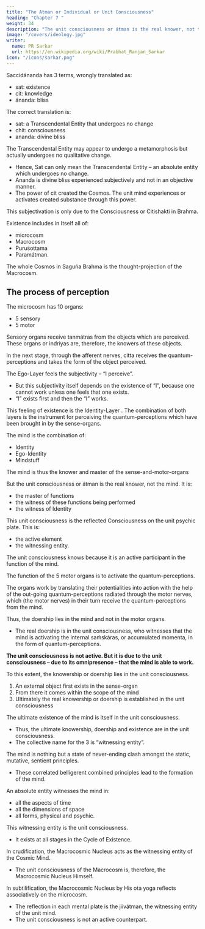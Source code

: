 ```yaml
---
title: "The Atman or Individual or Unit Consciousness"
heading: "Chapter 7 "
weight: 34
description: "The unit consciousness or átman is the real knower, not the mind. It is the master of functions the witness of these functions being performed, the witness of Identity"
image: "/covers/ideology.jpg"
writer:
  name: PR Sarkar
  url: https://en.wikipedia.org/wiki/Prabhat_Ranjan_Sarkar
icon: "/icons/sarkar.png"
---
```



Saccidánanda has 3 terms, wrongly translated as:
- sat: existence
- cit: knowledge
- ánanda: bliss 

The correct translation is:
- sat: a Transcendental Entity that undergoes no change
- chit: consciousness
- ananda: divine bliss

<!--  sat means “ – . “Existence” is a relative term and conveys the sense of existence under certain relative conditions of time, place and person. Sat implies “unchangeable”.  -->

The Transcendental Entity may appear to undergo a metamorphosis but actually undergoes no qualitative change.
- Hence, Sat can only mean the Transcendental Entity – an absolute entity which undergoes no change.
- Ananda is divine bliss experienced subjectively and not in an objective manner.
- The power of cit created the Cosmos. The unit mind experiences or activates created substance through this power. 

This subjectivation is only due to the Consciousness or Citishakti in Brahma.

<!-- Saguńa Brahma --> Existence includes in Itself all of:
- microcosm
- Macrocosm
- Puruśottama
- Paramátman. 

The whole Cosmos in Saguńa Brahma is the thought-projection of the Macrocosm. 


## The process of perception 

<!-- of different objects in the Cosmos by the microcosm. -->

The microcosm has 10 organs:
- 5 sensory 
- 5 motor

Sensory organs receive tanmátras from the objects which are perceived. These organs or indriyas are, therefore, the knowers of these objects. 

In the next stage, through the afferent nerves, citta receives the quantum-perceptions <!-- tanmátras --> and takes the form of the object perceived. 

The Ego-Layer <!-- Ahaḿtattva --> feels the subjectivity – “I perceive”. 
- But this subjectivity itself depends on the existence of “I”, because one cannot work unless one feels that one exists. 
- “I” exists first and then the “I” works. 

This feeling of existence is the Identity-Layer <!-- Mahattattva -->. The combination of both layers <!--  ahaḿtattva and mahattattva --> is the instrument for perceiving the quantum-perceptions <!-- tanmátras --> which have been brought in by the sense-organs. 

The mind is the combination of: <!-- (mahat, aham and citta) --> 
- Identity
- Ego-Identity
- Mindstuff

The mind is thus the knower and master of the sense-and-motor-organs<!--  indriyas --><!-- , that is why the mind is said to be the master of the organs. --> 

But the unit consciousness or átman is the real knower, not the mind. It is:
- the master of functions
- the witness of these functions being performed
- the witness of Identity <!-- mahattattva -->

<!-- “I exist,” “I do,” and done “I” are functional forms.  -->

<!-- There is another entity who is . This witnessing entity is the .  -->

<!-- The knower of the mind itself is the átman. Hence the ultimate knowership (jiṋátrtva) lies in the átman and not in the mind;  -->

This unit consciousness is the reflected Consciousness on the unit psychic plate. This is:
- the active element
- the witnessing entity. 

The unit consciousness knows because it is an active participant in the function of the mind.

The function of the 5 motor organs is to activate the quantum-perceptions. 

The organs work by translating their potentialities into action with the help of the out-going quantum-perceptions <!-- tanmátras --> radiated through the motor nerves, which (the motor nerves) in their turn receive the <!-- tanmátras --> quantum-perceptions from the mind. 

Thus, the doership lies in the mind and not in the motor organs. 
- The real doership is in the unit consciousness, who witnesses that the mind is activating the internal saḿskáras, or accumulated momenta, in the form of quantum-perceptions. 

**The unit consciousness is not active. But it is due to the unit consciousness – due to its omnipresence – that the mind is able to work.** 

To this extent, the knowership or doership lies in the unit consciousness. <!-- The átman itself does not work, but its existence is the ultimate cause of knowing and doing. -->

1. An external object first exists in the sense-organ
2. From there it <!-- Then it com. ; on further introspection it depends on the existence of the organ --> comes within the scope of the mind
3. Ultimately the real knowership or doership is established in the unit consciousness


The ultimate existence of the mind is itself in the unit consciousness. 
- Thus, the ultimate knowership, doership and existence are in the unit consciousness. 
- The collective name for the 3 is “witnessing entity”.

The mind is nothing but a state of never-ending clash amongst the static, mutative, sentient principles.
- These correlated belligerent combined principles <!-- are the main attributes --> lead to the formation of the mind.

<!-- As the mind is only a never-ending clash and an ever-changing relative functional organism, there must be  -->

An absolute entity witnesses the mind in:
- all the aspects of time
- all the dimensions of space
- all forms, physical and psychic.

This witnessing entity is the unit consciousness. <!-- , and the mind is only the result of ever-changing functional metamorphosis. --> 
- It exists at all stages in the Cycle of Existence<!--  Brahma Cakra -->. 

In crudification, the Macrocosmic Nucleus <!-- Puruśottama --> acts as the witnessing entity of the Cosmic Mind. 
- The unit consciousness <!-- Átman --> of the Macrocosm is, therefore, <!-- Puruśottama --> the Macrocosmic Nucleus Himself.

In subtilification, <!-- Puruśottama -->the Macrocosmic Nucleus by His ota yoga reflects associatively on the microcosm. 
- The reflection in each mental plate is the jiivátman, the witnessing entity of the unit mind.
- The <!-- átman --> unit consciousness is not an active counterpart.

<!-- The mind is an ever-changing functional organism and so it must have a momentum. 

From where does the mind derive this momentum?  -->